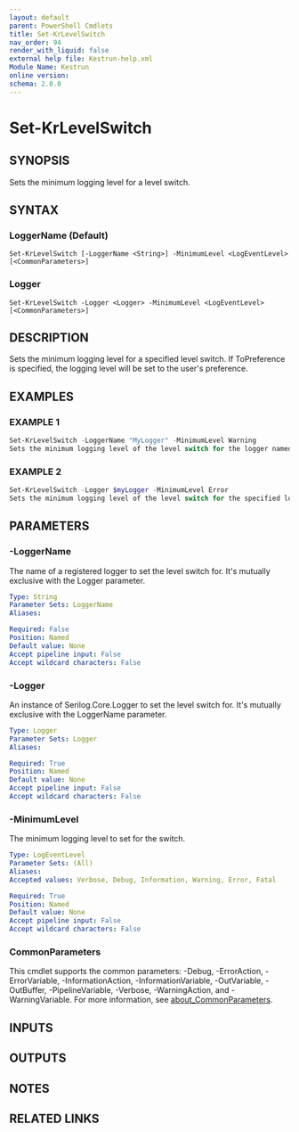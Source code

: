 ```yaml
---
layout: default
parent: PowerShell Cmdlets
title: Set-KrLevelSwitch
nav_order: 94
render_with_liquid: false
external help file: Kestrun-help.xml
Module Name: Kestrun
online version:
schema: 2.0.0
---
```


# Set-KrLevelSwitch

## SYNOPSIS
Sets the minimum logging level for a level switch.

## SYNTAX

### LoggerName (Default)
```
Set-KrLevelSwitch [-LoggerName <String>] -MinimumLevel <LogEventLevel> [<CommonParameters>]
```

### Logger
```
Set-KrLevelSwitch -Logger <Logger> -MinimumLevel <LogEventLevel> [<CommonParameters>]
```

## DESCRIPTION
Sets the minimum logging level for a specified level switch.
If ToPreference is specified,
the logging level will be set to the user's preference.

## EXAMPLES

### EXAMPLE 1
```powershell
Set-KrLevelSwitch -LoggerName "MyLogger" -MinimumLevel Warning
Sets the minimum logging level of the level switch for the logger named "MyLogger" to Warning.
```

### EXAMPLE 2
```powershell
Set-KrLevelSwitch -Logger $myLogger -MinimumLevel Error
Sets the minimum logging level of the level switch for the specified logger instance to Error.
```

## PARAMETERS

### -LoggerName
The name of a registered logger to set the level switch for.
It's mutually exclusive with the Logger parameter.

```yaml
Type: String
Parameter Sets: LoggerName
Aliases:

Required: False
Position: Named
Default value: None
Accept pipeline input: False
Accept wildcard characters: False
```

### -Logger
An instance of Serilog.Core.Logger to set the level switch for.
It's mutually exclusive with the LoggerName parameter.

```yaml
Type: Logger
Parameter Sets: Logger
Aliases:

Required: True
Position: Named
Default value: None
Accept pipeline input: False
Accept wildcard characters: False
```

### -MinimumLevel
The minimum logging level to set for the switch.

```yaml
Type: LogEventLevel
Parameter Sets: (All)
Aliases:
Accepted values: Verbose, Debug, Information, Warning, Error, Fatal

Required: True
Position: Named
Default value: None
Accept pipeline input: False
Accept wildcard characters: False
```

### CommonParameters
This cmdlet supports the common parameters: -Debug, -ErrorAction, -ErrorVariable, -InformationAction, -InformationVariable, -OutVariable, -OutBuffer, -PipelineVariable, -Verbose, -WarningAction, and -WarningVariable. For more information, see [about_CommonParameters](http://go.microsoft.com/fwlink/?LinkID=113216).

## INPUTS

## OUTPUTS

## NOTES

## RELATED LINKS
